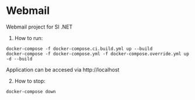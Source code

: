 # Webmail
Webmail project for SI .NET

1. How to run:
```shell
docker-compose -f docker-compose.ci.build.yml up --build
docker-compose -f docker-compose.yml -f docker-compose.override.yml up -d --build
```
Application can be accesed via http://localhost

2. How to stop:
```shell
docker-compose down

